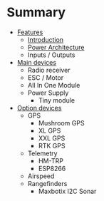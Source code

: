 # Summary

* [Features](README.md)
  * [Introduction](Features/introduction.md)
  * [Power Architecture](power-architecture.md)
  * Inputs / Outputs
* [Main devices](test.md)
  * Radio receiver
  * ESC / Motor
  * All In One Module
  * Power Supply
    * Tiny module
* [Option devices](chapter1.md)
  * GPS
    * Mushroom GPS
    * XL GPS
    * XXL GPS
    * RTK GPS
  * Telemetry
    * HM-TRP
    * ESP8266
  * Airspeed
  * Rangefinders
    * Maxbotix I2C Sonar

